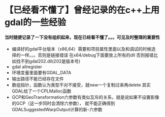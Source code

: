 # 【已经看不懂了】曾经记录的在c++上用gdal的一些经验


<!--more-->

#### 当时随便记录了一下没有组织起来，现在已经看不懂了。。。可见及时整理的重要性

 - 编译好的gdal平台版本（x86,64）需要和项目属性里面以及和调试的时候选择的一样。。。否则是链接错误
在x64/debug下面要放上所有的dll 否则报错比如找不到gdal202.dll(202是版本号)
 - gdal allregister
 - 环境变量里面要有GDAL_DATA
 - 输出路径不能已经存在文件
 - 数组指针，函数认为类型不对不接受，就new一个复制过来再delete 其实GDAL给了一个CPLMalloc函数
 - GCP和GeoTransformation六参数有类似互斥的关系，就是说如果不设置影像的GCP（这一步同时会清除六参数），
就不能正确得到GDALSuggestedWarpOutput计算的新-六参数
